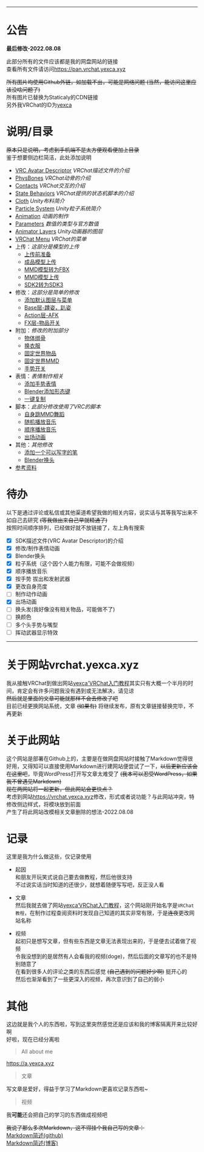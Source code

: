 ***

# 公告  <!-- {docsify-ignore} -->

**最后修改-2022.08.08**  

此部分所有的文件应该都是我的网盘网站的链接  
查看所有文件请访问<https://pan.vrchat.yexca.xyz>  

~~所有图片均使用Github外链，如加载不出，可能是网络问题 (当然，能访问这里应该没啥问题了)~~  
所有图片已替换为Staticaly的CDN链接  
另外我VRChat的ID为[yexca](https://vrchat.com/home/user/usr_16490da9-3083-4d90-baab-f19d939c2732)  

# 说明/目录 <!-- {docsify-ignore} -->

~~原本只是说明，考虑到手机端不是太方便观看便加上目录~~  
鉴于想要侧边栏简洁，此处添加说明

* [VRC Avatar Descriptor](/div/VRC_Avatar_Descriptor.md) *VRChat描述文件的介绍*
* [PhysBones](/dynamics/PhysBones.md) *VRChat动骨的介绍*
* [Contacts](/dynamics/Contacts.md) *VRChat交互的介绍*
* [State Behaviors](/div/State_Behaviors.md) *VRChat提供的状态机脚本的介绍*
* [Cloth](/div/Cloth.md) *Unity布料简介*
* [Particle System](/div/Particle_System.md) *Unity粒子系统简介*
* [Animation](/Summary/Anime.md) *动画的制作*
* [Parameters](/Summary/Parameters) *数值的类型与官方数值*
* [Animator Layers](/Summary/Layers.md) *Unity动画器的图层*
* [VRChat Menu](/Summary/Menu.md) *VRChat的菜单*
* 上传：*这部分是模型的上传*
    * [上传前准备](/Upload/Prepare.md)
    * [成品模型上传](/Upload/Upload.md)
    * [MMD模型转为FBX](/Upload/mmd_to_fbx.md)
    * [MMD模型上传](/Upload/mmd_upload.md)
    * [SDK2转为SDK3](/Upload/sdk2_to_sdk3.md)
* 修改：*这部分是简单的修改*
    * [添加默认图层与菜单](/editing/Playable_Layers.md)
    * [Base层-蹲姿，趴姿](/editing/Base.md)
    * [Action层-AFK](/editing/afk.md)
    * [FX层-物品开关](/editing/switch.md)
* 附加：*修改的附加部分*
    * [物体绑骨](/additional/tied_bones.md)
    * [换衣服](/additional/change_clothes.md)
    * [固定世界物品](/additional/set_object.md)
    * [固定世界MMD](/additional/set_MMD.md)
    * [手势开关](/additional/gesture.md)
* 表情：*表情制作相关*
    * [添加手势表情](/emote/emote_anim.md)
    * [Blender添加形态键](/emote/Add_BlenderShapes.md)
    * [一键复制](/emote/Pumkin_Tools.md)
* 脚本：*此部分修改使用了VRC的脚本*
    * [自身跳MMD舞蹈](/script/self_MMD.md)
    * [随机播放音乐](/script/Shuffle_Playback.md)
    * [顺序播放音乐](/script/play_in_order.md)
    * [出场动画](/script/Start.md)
* 其他：*其他修改*
    * [添加一个可以写字的笔](/other/VRLabs_Marker.md)
    * [Blender换头](/other/Blender_change_head.md)
* [参考资料](/References.md)

# 待办 <!-- {docsify-ignore} -->
以下是通过评论或私信或其他渠道希望我做的相关内容，说实话与其等我写出来不如自己去研究 ~~(等我做出来自己早就精通了)~~  
按照时间顺序排列，已经做好就不放链接了，左上角有搜索

* [x] SDK描述文件(VRC Avatar Descriptor)的介绍
* [x] 修改/制作表情动画
* [X] Blender换头
* [X] 粒子系统（这个因个人能力有限，可能不会做视频）
* [X] 顺序播放音乐
* [X] 按手势 拔出和发射武器
* [X] 更改自身亮度
* [ ] 制作动作动画
* [X] 出场动画
* [ ] 换头发(我好像没有相关物品，可能做不了)
* [ ] 换颜色
* [ ] 多个头手势与嘴型
* [ ] 挥动武器显示特效

***

# 关于网站vrchat.yexca.xyz  <!-- {docsify-ignore} -->
我从接触VRChat到做出网站[yexca'VRChat入门教程](https://vrchat.yexca.xyz)其实只有大概一个半月的时间，肯定会有许多问题我没有遇到或无法解决，请见谅  
~~然后就是里面的文章可能就那样不会去修改了吧~~  
目前已经更换网站系统，文章 ~~(如果有)~~ 将继续发布，原有文章链接替换完毕，不再更新

# 关于此网站  <!-- {docsify-ignore} -->
这个网站是部署在Github上的，主要是在做网盘网站时接触了Markdown觉得很好用，又得知可以直接使用Markdown进行建网站便尝试了一下，~~以后更新应该会在这里吧~~，毕竟WordPress打开写文章太难受了 ~~(我本可以忍受WordPress，如果我不曾遇见Markdown)~~  
~~现在两网站将一起更新，但此网站会更快点？~~  
考虑到网站<https://vrchat.yexca.xyz>修改，形式或者说功能？与此网站冲突，特修改侧边样式，将模块放到前面  
产生了将此网站改模相关文章删除的想法-2022.08.08

# 记录  <!-- {docsify-ignore} -->
这里是我为什么做这些，仅记录使用  

* 起因  
和朋友开玩笑式说自己要去做教程，然后他很支持  
不过说实话当时知道的还很少，就想着随便写写吧，反正没人看

* 文章  
然后我就去做了网站[yexca‘VRChat入门教程](https://vrchat.yexca.xyz/)，这个网站刚开始名字是`VRChat教程`，在制作过程查阅资料时发现自己知道的其实非常有限，于是~~连夜~~更改网站名称

* 视频  
起初只是想写文章，但有些东西是文章无法表现出来的，于是便去试着做了视频  
令我没想到的是居然有人会看我的视频(doge)，然后后面的文章写的也不是特别随意了  
在看到很多人的评论之类的东西后感觉 ~~(自己遇到的问题好少啊)~~ 挺开心的  
然后也渐渐看到了一些更深入的视频，再次意识到了自己的弱小  

# 其他  <!-- {docsify-ignore} -->
这边就是我个人的东西啦，写到这里突然感觉还是应该和我的博客隔离开来比较好啊  
好啦，现在已经分离啦

> All about me

<https://a.yexca.xyz>

> 文章

写文章是爱好，得益于学习了Markdown更喜欢记录东西啦~  

> 视频

我**可能**还会把自己的学习的东西做成视频吧  

~~我说了那么多次Markdown，这不得挂个我自己写的文章：~~  
[Markdown简述(github)](https://git.yexca.xyz/#/Markdown/Markdown_Guide)  
[Markdown简述(博客)](https://yexca.xyz/index.php/2022/05/28/markdown%e7%ae%80%e6%98%93%e5%85%a5%e9%97%a8%e5%ad%a6%e4%b9%a0%e7%ac%94%e8%ae%b0/)